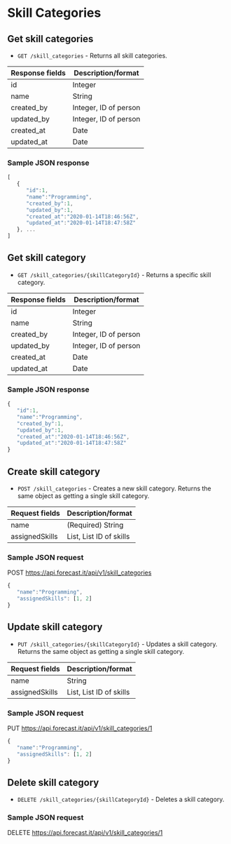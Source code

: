 # Skill Categories

## Get skill categories

* `GET /skill_categories` - Returns all skill categories.

|Response fields | Description/format|
|------------ | -------------|
|id | Integer|
|name | String|
|created_by | Integer, ID of person|
|updated_by | Integer, ID of person|
|created_at | Date|
|updated_at | Date|

### Sample JSON response
```javascript
[
   {
      "id":1,
      "name":"Programming",
      "created_by":1,
      "updated_by":1,
      "created_at":"2020-01-14T18:46:56Z",
      "updated_at":"2020-01-14T18:47:58Z"
   }, ...
]
```

## Get skill category

* `GET /skill_categories/{skillCategoryId}` - Returns a specific skill category.

|Response fields | Description/format|
|------------ | -------------|
|id | Integer|
|name | String|
|created_by | Integer, ID of person|
|updated_by | Integer, ID of person|
|created_at | Date|
|updated_at | Date|

### Sample JSON response
```javascript
{
   "id":1,
   "name":"Programming",
   "created_by":1,
   "updated_by":1,
   "created_at":"2020-01-14T18:46:56Z",
   "updated_at":"2020-01-14T18:47:58Z"
}
```

## Create skill category

* `POST /skill_categories` - Creates a new skill category. Returns the same object as getting a single skill category.

|Request fields | Description/format|
|------------ | -------------|
|name | (Required) String|
|assignedSkills | List<Integer>, List ID of skills|

### Sample JSON request
POST https://api.forecast.it/api/v1/skill_categories

```javascript
{
   "name":"Programming",
   "assignedSkills": [1, 2]
}
```

## Update skill category

* `PUT /skill_categories/{skillCategoryId}` - Updates a skill category. Returns the same object as getting a single skill category.

|Request fields | Description/format|
|------------ | -------------|
|name | String|
|assignedSkills | List<Integer>, List ID of skills|

### Sample JSON request
PUT https://api.forecast.it/api/v1/skill_categories/1

```javascript
{
   "name":"Programming",
   "assignedSkills": [1, 2]
}
```

## Delete skill category

* `DELETE /skill_categories/{skillCategoryId}` - Deletes a skill category.

### Sample JSON request
DELETE https://api.forecast.it/api/v1/skill_categories/1
